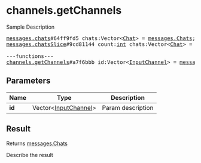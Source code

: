 # channels.getChannels

Sample Description

<pre>
<a href="../constructor/messages.chats">messages.chats</a>#64ff9fd5 chats:Vector&lt;<a href="../type/Chat.md">Chat</a>&gt; = <a href="../type/messages.Chats.md">messages.Chats</a>;
<a href="../constructor/messages.chatsSlice">messages.chatsSlice</a>#9cd81144 count:<a href="../type/int.md">int</a> chats:Vector&lt;<a href="../type/Chat.md">Chat</a>&gt; = <a href="../type/messages.Chats.md">messages.Chats</a>;

---functions---
<a href="../method/channels.getChannels.md">channels.getChannels</a>#a7f6bbb id:Vector&lt;<a href="../type/InputChannel.md">InputChannel</a>&gt; = <a href="../type/messages.Chats.md">messages.Chats</a>;
</pre>

## Parameters

| Name | Type | Description |
|------|:----:|-------------|
| **id** | Vector&lt;<a href="../type/InputChannel.md">InputChannel</a>&gt; | Param description |

## Result

Returns <a href="../type/messages.Chats.md">messages.Chats</a>

Describe the result

